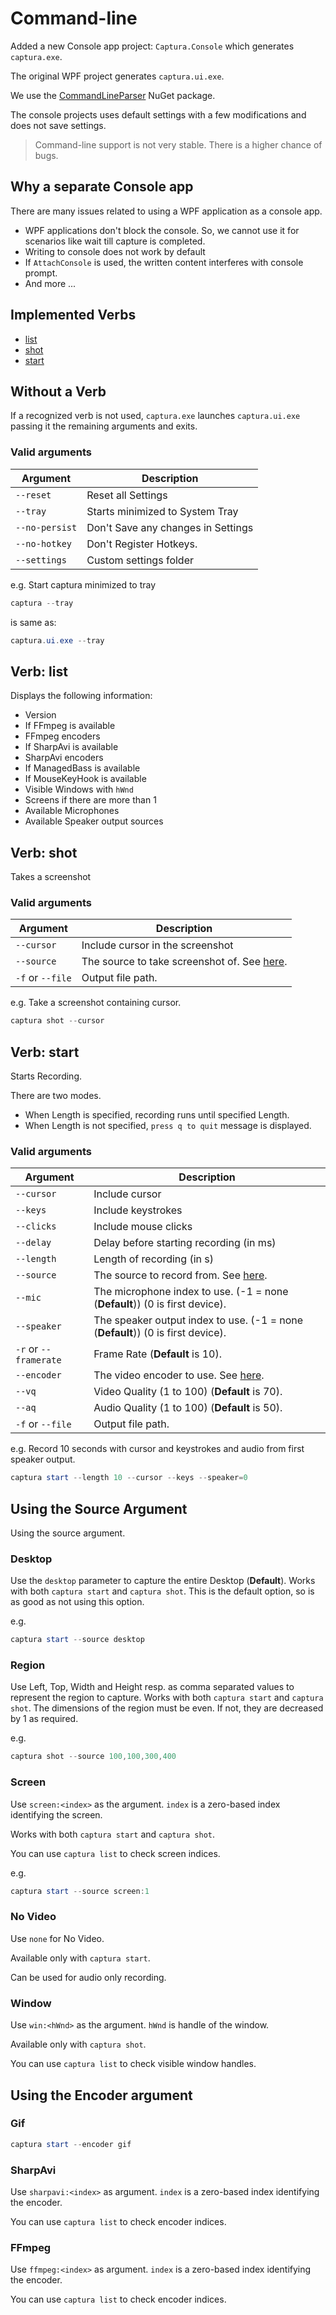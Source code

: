 # Command-line

Added a new Console app project: `Captura.Console` which generates `captura.exe`.

The original WPF project generates `captura.ui.exe`.

We use the [CommandLineParser](https://nuget.org/packages/CommandLineParser) NuGet package.

The console projects uses default settings with a few modifications and does not save settings.

> Command-line support is not very stable. There is a higher chance of bugs.

## Why a separate Console app

There are many issues related to using a WPF application as a console app.

- WPF applications don't block the console. So, we cannot use it for scenarios like wait till capture is completed.
- Writing to console does not work by default
- If `AttachConsole` is used, the written content interferes with console prompt.
- And more ...

## Implemented Verbs

- [list](#verb-list)
- [shot](#verb-shot)
- [start](#verb-start)

## Without a Verb

If a recognized verb is not used, `captura.exe` launches `captura.ui.exe` passing it the remaining arguments and exits.

### Valid arguments

Argument       | Description
---------------|-----------------------------------------
`--reset`      | Reset all Settings
`--tray`       | Starts minimized to System Tray
`--no-persist` | Don't Save any changes in Settings
`--no-hotkey`  | Don't Register Hotkeys.
`--settings`   | Custom settings folder

e.g. Start captura minimized to tray

```powershell
captura --tray
```

is same as:

```powershell
captura.ui.exe --tray
```

## Verb: list

Displays the following information:

- Version
- If FFmpeg is available
- FFmpeg encoders
- If SharpAvi is available
- SharpAvi encoders
- If ManagedBass is available
- If MouseKeyHook is available
- Visible Windows with `hWnd`
- Screens if there are more than 1
- Available Microphones
- Available Speaker output sources

## Verb: shot

Takes a screenshot

### Valid arguments

Argument         | Description
-----------------|-------------------------------------
`--cursor`       | Include cursor in the screenshot
`--source`       | The source to take screenshot of. See [here](#using-the-source-argument).
`-f` or `--file` | Output file path.

e.g. Take a screenshot containing cursor.

```powershell
captura shot --cursor
```

## Verb: start

Starts Recording.

There are two modes.

- When Length is specified, recording runs until specified Length.
- When Length is not specified, `press q to quit` message is displayed.

### Valid arguments

Argument              | Description
----------------------|---------------------------------------------
`--cursor`            | Include cursor
`--keys`              | Include keystrokes
`--clicks`            | Include mouse clicks
`--delay`             | Delay before starting recording (in ms)
`--length`            | Length of recording (in s)
`--source`            | The source to record from. See [here](#using-the-source-argument).
`--mic`               | The microphone index to use. (-1 = none (**Default**)) (0 is first device).
`--speaker`           | The speaker output index to use. (-1 = none (**Default**)) (0 is first device).
`-r` or `--framerate` | Frame Rate (**Default** is 10).
`--encoder`           | The video encoder to use. See [here](#using-the-encoder-argument).
`--vq`                | Video Quality (1 to 100) (**Default** is 70).
`--aq`                | Audio Quality (1 to 100) (**Default** is 50).
`-f` or `--file`      | Output file path.

e.g. Record 10 seconds with cursor and keystrokes and audio from first speaker output.

```powershell
captura start --length 10 --cursor --keys --speaker=0
```

## Using the Source Argument

Using the source argument.

### Desktop

Use the `desktop` parameter to capture the entire Desktop (**Default**).
Works with both `captura start` and `captura shot`.
This is the default option, so is as good as not using this option.

e.g.

```powershell
captura start --source desktop
```

### Region

Use Left, Top, Width and Height resp. as comma separated values to represent the region to capture.
Works with both `captura start` and `captura shot`.
The dimensions of the region must be even. If not, they are decreased by 1 as required.

e.g.

```powershell
captura shot --source 100,100,300,400
```

### Screen

Use `screen:<index>` as the argument. `index` is a zero-based index identifying the screen.

Works with both `captura start` and `captura shot`.

You can use `captura list` to check screen indices.

e.g.

```powershell
captura start --source screen:1
```

### No Video

Use `none` for No Video.

Available only with `captura start`.

Can be used for audio only recording.

### Window

Use `win:<hWnd>` as the argument. `hWnd` is handle of the window.

Available only with `captura shot`.

You can use `captura list` to check visible window handles.

## Using the Encoder argument

### Gif

```powershell
captura start --encoder gif
```

### SharpAvi

Use `sharpavi:<index>` as argument. `index` is a zero-based index identifying the encoder.

You can use `captura list` to check encoder indices.

### FFmpeg

Use `ffmpeg:<index>` as argument. `index` is a zero-based index identifying the encoder.

You can use `captura list` to check encoder indices.